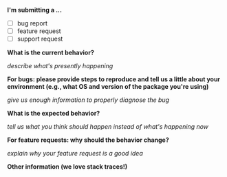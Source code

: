 **I'm submitting a ...**
  - [ ] bug report
  - [ ] feature request
  - [ ] support request
  
<!-- feel free to remove any items that don't apply to this issue -->

**What is the current behavior?**

_describe what's presently happening_

**For bugs: please provide steps to reproduce and tell us a little about your environment (e.g., what OS and version of the package you're using)**

_give us enough information to properly diagnose the bug_

**What is the expected behavior?**

_tell us what you think should happen instead of what's happening now_

**For feature requests: why should the behavior change?**

_explain why your feature request is a good idea_

**Other information (we love stack traces!)**

<!-- every little bit helps -->
